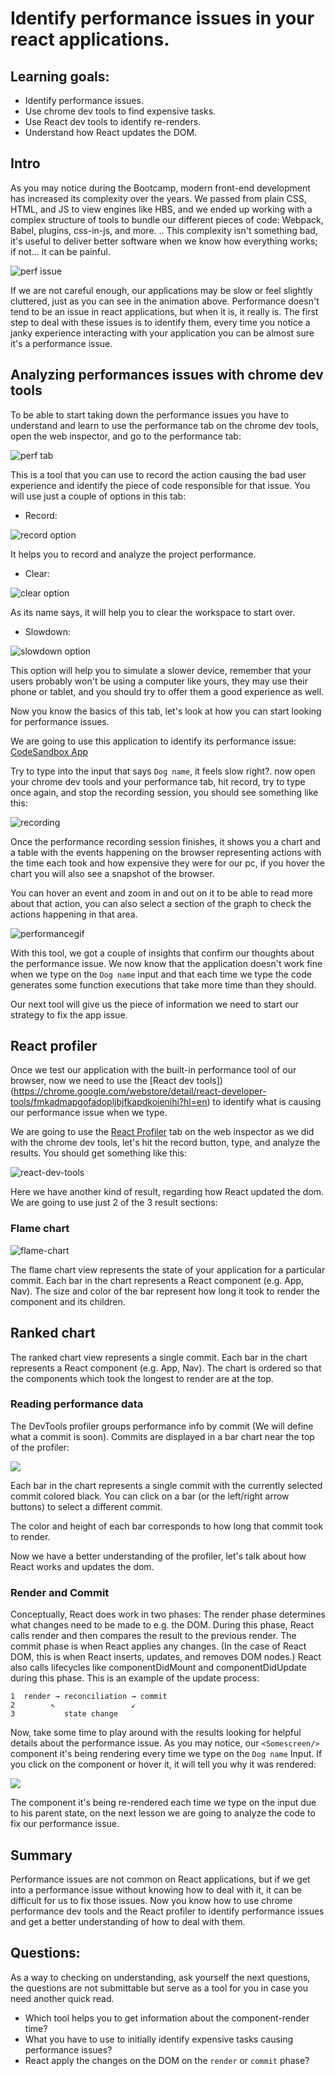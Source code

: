# Identify performance issues in your react applications.

## Learning goals:

- Identify performance issues.
- Use chrome dev tools to find expensive tasks.
- Use React dev tools to identify re-renders.
- Understand how React updates the DOM.

## Intro

As you may notice during the Bootcamp, modern front-end development has increased its complexity over the years. We passed from plain CSS, HTML, and JS to view engines like HBS, and we ended up working with a complex structure of tools to bundle our different pieces of code: Webpack, Babel, plugins, css-in-js, and more. .. This complexity isn't something bad, it's useful to deliver better software when we know how everything works; if not... it can be painful.

![perf issue](https://i.postimg.cc/WpGPHW7f/ezgif-2-6e32769452d6.gif)

If we are not careful enough, our applications may be slow or feel slightly cluttered, just as you can see in the animation above. Performance doesn't tend to be an issue in react applications, but when it is, it really is. The first step to deal with these issues is to identify them, every time you notice a janky experience interacting with your application you can be almost sure it's a performance issue.

## Analyzing performances issues with chrome dev tools

To be able to start taking down the performance issues you have to understand and learn to use the performance tab on the chrome dev tools, open the web inspector, and go to the performance tab:

![perf tab](https://i.postimg.cc/MpjXhSMY/Captura-de-Pantalla-2021-02-07-a-la-s-15-57-24.png)

This is a tool that you can use to record the action causing the bad user experience and identify the piece of code responsible for that issue. You will use just a couple of options in this tab:

- Record:

![record option](https://i.postimg.cc/6psB4Gqd/Captura-de-Pantalla-2021-02-07-a-la-s-16-02-30.png)

It helps you to record and analyze the project performance.

- Clear:

![clear option](https://i.postimg.cc/Rh6zNMzs/Captura-de-Pantalla-2021-02-07-a-la-s-16-04-25.png)

As its name says, it will help you to clear the workspace to start over.

- Slowdown:

![slowdown option](https://i.postimg.cc/8k9Sxrhq/Captura-de-Pantalla-2021-02-07-a-la-s-16-05-52.png)

This option will help you to simulate a slower device, remember that your users probably won't be using a computer like yours, they may use their phone or tablet, and you should try to offer them a good experience as well.

Now you know the basics of this tab, let's look at how you can start looking for performance issues.

We are going to use this application to identify its performance issue:
[CodeSandbox App](https://pyd2w.csb.app/)

Try to type into the input that says `Dog name`, it feels slow right?. now open your chrome dev tools and your performance tab, hit record, try to type once again, and stop the recording session, you should see something like this:

![recording](https://i.postimg.cc/026kVKNB/Captura-de-Pantalla-2021-02-07-a-la-s-19-30-49.png)

Once the performance recording session finishes, it shows you a chart and a table with the events happening on the browser representing actions with the time each took and how expensive they were for our pc, if you hover the chart you will also see a snapshot of the browser.

You can hover an event and zoom in and out on it to be able to read more about that action, you can also select a section of the graph to check the actions happening in that area.

![performancegif](https://i.postimg.cc/sDKCVMqY/sdf.gif)

With this tool, we got a couple of insights that confirm our thoughts about the performance issue. We now know that the application doesn't work fine when we type on the `Dog name` input and that each time we type the code generates some function executions that take more time than they should.

Our next tool will give us the piece of information we need to start our strategy to fix the app issue.

## React profiler

Once we test our application with the built-in performance tool of our browser, now we need to use the [React dev tools])(https://chrome.google.com/webstore/detail/react-developer-tools/fmkadmapgofadopljbjfkapdkoienihi?hl=en) to identify what is causing our performance issue when we type.

We are going to use the [React Profiler](https://reactjs.org/blog/2018/09/10/introducing-the-react-profiler.html) tab on the web inspector as we did with the chrome dev tools, let's hit the record button, type, and analyze the results. You should get something like this:

![react-dev-tools](https://i.postimg.cc/Z0tjrxW9/Captura-de-Pantalla-2021-02-07-a-la-s-20-07-34.png)

Here we have another kind of result, regarding how React updated the dom. We are going to use just 2 of the 3 result sections:

### Flame chart

![flame-chart](https://i.postimg.cc/YqQBTXfs/Captura-de-Pantalla-2021-02-07-a-la-s-20-13-21.png)

The flame chart view represents the state of your application for a particular commit. Each bar in the chart represents a React component (e.g. App, Nav). The size and color of the bar represent how long it took to render the component and its children.

## Ranked chart

The ranked chart view represents a single commit. Each bar in the chart represents a React component (e.g. App, Nav). The chart is ordered so that the components which took the longest to render are at the top.

### Reading performance data

The DevTools profiler groups performance info by commit (We will define what a commit is soon). Commits are displayed in a bar chart near the top of the profiler:

![](https://reactjs.org/static/bd72dec045515d59be51c944e902d263/d8f62/commit-selector.png)

Each bar in the chart represents a single commit with the currently selected commit colored black. You can click on a bar (or the left/right arrow buttons) to select a different commit.

The color and height of each bar corresponds to how long that commit took to render.

Now we have a better understanding of the profiler, let's talk about how React works and updates the dom.

### Render and Commit

Conceptually, React does work in two phases:
The render phase determines what changes need to be made to e.g. the DOM. During this phase, React calls render and then compares the result to the previous render.
The commit phase is when React applies any changes. (In the case of React DOM, this is when React inserts, updates, and removes DOM nodes.) React also calls lifecycles like componentDidMount and componentDidUpdate during this phase.
This is an example of the update process:

```
1  render → reconciliation → commit
2        ↖                 ↙
3           state change
```

Now, take some time to play around with the results looking for helpful details about the performance issue. As you may notice, our `<Somescreen/>` component it's being rendering every time we type on the `Dog name` Input. If you click on the component or hover it, it will tell you why it was rendered:

![](https://i.postimg.cc/cCg0K03x/Captura-de-Pantalla-2021-02-07-a-la-s-20-49-14.png)

The component it's being re-rendered each time we type on the input due to his parent state, on the next lesson we are going to analyze the code to fix our performance issue.

## Summary

Performance issues are not common on React applications, but if we get into a performance issue without knowing how to deal with it, it can be difficult for us to fix those issues. Now you know how to use chrome performance dev tools and the React profiler to identify performance issues and get a better understanding of how to deal with them.

## Questions:

As a way to checking on understanding, ask yourself the next questions, the questions are not submittable but serve as a tool for you in case you need another quick read.

- Which tool helps you to get information about the component-render time?
- What you have to use to initially identify expensive tasks causing performance issues?
- React apply the changes on the DOM on the `render` or `commit` phase?
